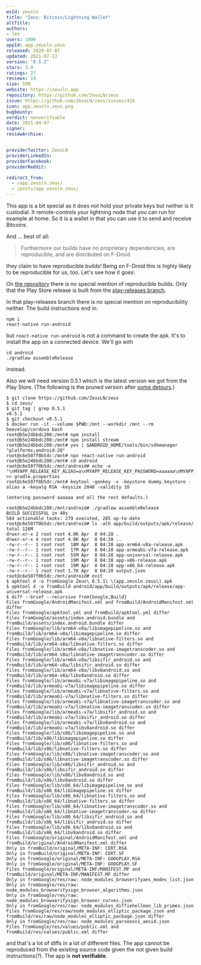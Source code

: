 ```yaml
---
wsId: zeusln
title: "Zeus: Bitcoin/Lightning Wallet"
altTitle: 
authors:
- leo
users: 1000
appId: app.zeusln.zeus
released: 2020-07-07
updated: 2021-07-13
version: "0.5.2"
stars: 3.9
ratings: 27
reviews: 19
size: 55M
website: https://zeusln.app
repository: https://github.com/ZeusLN/zeus
issue: https://github.com/ZeusLN/zeus/issues/416
icon: app.zeusln.zeus.png
bugbounty: 
verdict: nonverifiable
date: 2021-04-07
signer: 
reviewArchive:


providerTwitter: ZeusLN
providerLinkedIn: 
providerFacebook: 
providerReddit: 

redirect_from:
  - /app.zeusln.zeus/
  - /posts/app.zeusln.zeus/
---
```



This app is a bit special as it does not hold your private keys but neither is
it custodial. It remote-controls your lightning node that you can run for
example at home. So it is a wallet in that you can use it to send and receive
Bitcoins.

And ... best of all:

> Furthermore our builds have no proprietary dependencies, are reproducible, and
  are distributed on F-Droid.

they claim to have reproducible builds! Being on F-Droid this is highly likely
to be reproducible for us, too. Let's see how it goes:

On [the repository](https://github.com/ZeusLN/zeus) there is no special mention
of reproducible builds. Only that the Play Store release is built from the
[play-releases branch](https://github.com/ZeusLN/zeus/tree/play-releases).

In that play-releases branch there is no special mention on reproducibility
neither. The build instructions end in:

```
npm i
react-native run-android
```

but `react-native run-android` is not a command to create the apk. It's to
install the app on a connected device. We'll go with

```
cd android
./gradlew assembleRelease
```

instead.

Also we will need version 0.5.1 which is the latest version we got from the Play
Store. (The following is the pruned version after [some detours](https://github.com/ZeusLN/zeus/issues/416#issuecomment-815419535).)

```
$ git clone https://github.com/ZeusLN/zeus
$ cd zeus/
$ git tag | grep 0.5.1
v0.5.1
$ git checkout v0.5.1 
$ docker run -it --volume $PWD:/mnt --workdir /mnt --rm beevelop/cordova bash
root@b5e24bbdc208:/mnt# npm install  
root@b5e24bbdc208:/mnt# npm install stream
root@b5e24bbdc208:/mnt# yes | $ANDROID_HOME/tools/bin/sdkmanager "platforms;android-28"
root@c6e507f0b5dc:/mnt# npx react-native run-android
root@b5e24bbdc208:/mnt# cd android
root@c6e507f0b5dc:/mnt/android# echo -e "\nMYAPP_RELEASE_KEY_ALIAS=a\nMYAPP_RELEASE_KEY_PASSWORD=aaaaaa\nMYAPP_RELEASE_STORE_PASSWORD=aaaaaa\nMYAPP_RELEASE_STORE_FILE=../dummy.keystore"  >> gradle.properties
root@c6e507f0b5dc:/mnt# keytool -genkey -v -keystore dummy.keystore -alias a -keyalg RSA -keysize 2048 -validity 10

(entering password aaaaaa and all the rest defaults.)

root@b5e24bbdc208:/mnt/android# ./gradlew assembleRelease
BUILD SUCCESSFUL in 40s
564 actionable tasks: 279 executed, 285 up-to-date
root@c6e507f0b5dc:/mnt/android# ls -alh app/build/outputs/apk/release/
total 126M
drwxr-xr-x 2 root root 4.0K Apr  8 04:28 .
drwxr-xr-x 4 root root 4.0K Apr  8 04:28 ..
-rw-r--r-- 1 root root  18M Apr  8 04:28 app-arm64-v8a-release.apk
-rw-r--r-- 1 root root  17M Apr  8 04:28 app-armeabi-v7a-release.apk
-rw-r--r-- 1 root root  55M Apr  8 04:28 app-universal-release.apk
-rw-r--r-- 1 root root  19M Apr  8 04:28 app-x86-release.apk
-rw-r--r-- 1 root root  19M Apr  8 04:28 app-x86_64-release.apk
-rw-r--r-- 1 root root 1.7K Apr  8 04:28 output.json
root@c6e507f0b5dc:/mnt/android# exit
$ apktool d -o fromGoogle Zeus\ 0.5.1\ \(app.zeusln.zeus\).apk 
$ apktool d -o fromBuild android/app/build/outputs/apk/release/app-universal-release.apk 
$ diff --brief --recursive from{Google,Build}
Files fromGoogle/AndroidManifest.xml and fromBuild/AndroidManifest.xml differ
Files fromGoogle/apktool.yml and fromBuild/apktool.yml differ
Files fromGoogle/assets/index.android.bundle and fromBuild/assets/index.android.bundle differ
Files fromGoogle/lib/arm64-v8a/libimagepipeline.so and fromBuild/lib/arm64-v8a/libimagepipeline.so differ
Files fromGoogle/lib/arm64-v8a/libnative-filters.so and fromBuild/lib/arm64-v8a/libnative-filters.so differ
Files fromGoogle/lib/arm64-v8a/libnative-imagetranscoder.so and fromBuild/lib/arm64-v8a/libnative-imagetranscoder.so differ
Files fromGoogle/lib/arm64-v8a/libsifir_android.so and fromBuild/lib/arm64-v8a/libsifir_android.so differ
Files fromGoogle/lib/arm64-v8a/libv8android.so and fromBuild/lib/arm64-v8a/libv8android.so differ
Files fromGoogle/lib/armeabi-v7a/libimagepipeline.so and fromBuild/lib/armeabi-v7a/libimagepipeline.so differ
Files fromGoogle/lib/armeabi-v7a/libnative-filters.so and fromBuild/lib/armeabi-v7a/libnative-filters.so differ
Files fromGoogle/lib/armeabi-v7a/libnative-imagetranscoder.so and fromBuild/lib/armeabi-v7a/libnative-imagetranscoder.so differ
Files fromGoogle/lib/armeabi-v7a/libsifir_android.so and fromBuild/lib/armeabi-v7a/libsifir_android.so differ
Files fromGoogle/lib/armeabi-v7a/libv8android.so and fromBuild/lib/armeabi-v7a/libv8android.so differ
Files fromGoogle/lib/x86/libimagepipeline.so and fromBuild/lib/x86/libimagepipeline.so differ
Files fromGoogle/lib/x86/libnative-filters.so and fromBuild/lib/x86/libnative-filters.so differ
Files fromGoogle/lib/x86/libnative-imagetranscoder.so and fromBuild/lib/x86/libnative-imagetranscoder.so differ
Files fromGoogle/lib/x86/libsifir_android.so and fromBuild/lib/x86/libsifir_android.so differ
Files fromGoogle/lib/x86/libv8android.so and fromBuild/lib/x86/libv8android.so differ
Files fromGoogle/lib/x86_64/libimagepipeline.so and fromBuild/lib/x86_64/libimagepipeline.so differ
Files fromGoogle/lib/x86_64/libnative-filters.so and fromBuild/lib/x86_64/libnative-filters.so differ
Files fromGoogle/lib/x86_64/libnative-imagetranscoder.so and fromBuild/lib/x86_64/libnative-imagetranscoder.so differ
Files fromGoogle/lib/x86_64/libsifir_android.so and fromBuild/lib/x86_64/libsifir_android.so differ
Files fromGoogle/lib/x86_64/libv8android.so and fromBuild/lib/x86_64/libv8android.so differ
Files fromGoogle/original/AndroidManifest.xml and fromBuild/original/AndroidManifest.xml differ
Only in fromBuild/original/META-INF: CERT.RSA
Only in fromBuild/original/META-INF: CERT.SF
Only in fromGoogle/original/META-INF: GOOGPLAY.RSA
Only in fromGoogle/original/META-INF: GOOGPLAY.SF
Files fromGoogle/original/META-INF/MANIFEST.MF and fromBuild/original/META-INF/MANIFEST.MF differ
Only in fromGoogle/res/raw: node_modules_browserifyaes_modes_list.json
Only in fromGoogle/res/raw: node_modules_browserifysign_browser_algorithms.json
Only in fromGoogle/res/raw: node_modules_browserifysign_browser_curves.json
Only in fromGoogle/res/raw: node_modules_diffiehellman_lib_primes.json
Files fromGoogle/res/raw/node_modules_elliptic_package.json and fromBuild/res/raw/node_modules_elliptic_package.json differ
Only in fromGoogle/res/raw: node_modules_parseasn1_aesid.json
Files fromGoogle/res/values/public.xml and fromBuild/res/values/public.xml differ
```

and that's a lot of diffs in a lot of different files. The app cannot be
reproduced from the existing source code given the not given build
instructions(?). The app is **not verifiable**.
